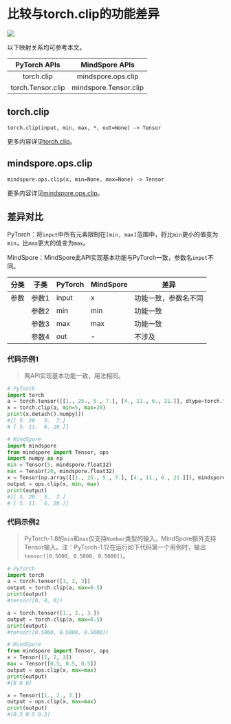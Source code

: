 # 比较与torch.clip的功能差异

<a href="https://gitee.com/mindspore/docs/blob/master/docs/mindspore/source_zh_cn/note/api_mapping/pytorch_diff/clip.md" target="_blank"><img src="https://mindspore-website.obs.cn-north-4.myhuaweicloud.com/website-images/r2.0/resource/_static/logo_source.png"></a>

以下映射关系均可参考本文。

|     PyTorch APIs      |      MindSpore APIs       |
| :-------------------: | :-----------------------: |
|    torch.clip     |  mindspore.ops.clip   |
|  torch.Tensor.clip | mindspore.Tensor.clip |

## torch.clip

```text
torch.clip(input, min, max, *, out=None) -> Tensor
```

更多内容详见[torch.clip](https://pytorch.org/docs/1.8.1/generated/torch.clip.html)。

## mindspore.ops.clip

```text
mindspore.ops.clip(x, min=None, max=None) -> Tensor
```

更多内容详见[mindspore.ops.clip](https://mindspore.cn/docs/zh-CN/master/api_python/ops/mindspore.ops.clip.html)。

## 差异对比

PyTorch：将`input`中所有元素限制在`[min, max]`范围中，将比`min`更小的值变为`min`，比`max`更大的值变为`max`。

MindSpore：MindSpore此API实现基本功能与PyTorch一致，参数名`input`不同。

| 分类 | 子类 |PyTorch | MindSpore | 差异         |
| --- | --- | --- | --- |------------|
|参数 | 参数1 | input | x   | 功能一致，参数名不同 |
| | 参数2 | min | min | 功能一致       |
| | 参数3 | max | max | 功能一致       |
| | 参数4 | out | - | 不涉及        |

### 代码示例1

> 两API实现基本功能一致，用法相同。

```python
# PyTorch
import torch
a = torch.tensor([[1., 25., 5., 7.], [4., 11., 6., 21.]], dtype=torch.float32)
x = torch.clip(a, min=5, max=20)
print(x.detach().numpy())
#[[ 5. 20.  5.  7.]
# [ 5. 11.  6. 20.]]

# MindSpore
import mindspore
from mindspore import Tensor, ops
import numpy as np
min = Tensor(5, mindspore.float32)
max = Tensor(20, mindspore.float32)
x = Tensor(np.array([[1., 25., 5., 7.], [4., 11., 6., 21.]]), mindspore.float32)
output = ops.clip(x, min, max)
print(output)
#[[ 5. 20.  5.  7.]
# [ 5. 11.  6. 20.]]
```

### 代码示例2

> PyTorch-1.8的`min`和`max`仅支持`Number`类型的输入，MindSpore额外支持Tensor输入。注：PyTorch-1.12在运行如下代码第一个用例时，输出`tensor([0.5000, 0.5000, 0.5000])`。

```python
# PyTorch
import torch
a = torch.tensor([1, 2, 3])
output = torch.clip(a, max=0.5)
print(output)
#tensor([0, 0, 0])

a = torch.tensor([1., 2., 3.])
output = torch.clip(a, max=0.5)
print(output)
#tensor([0.5000, 0.5000, 0.5000])

# MindSpore
from mindspore import Tensor, ops
x = Tensor([1, 2, 3])
max = Tensor([0.5, 0.5, 0.5])
output = ops.clip(x, max=max)
print(output)
#[0 0 0]

x = Tensor([1., 2., 3.])
output = ops.clip(x, max=max)
print(output)
#[0.5 0.5 0.5]
```
